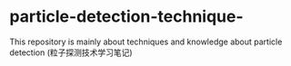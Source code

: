 # particle-detection-technique-
This repository is mainly about techniques and knowledge about particle detection (粒子探测技术学习笔记)
